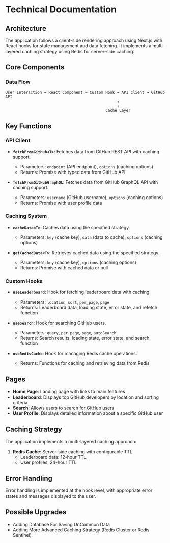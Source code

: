 # Technical Documentation

## Architecture

The application follows a client-side rendering approach using Next.js with React hooks for state management and data fetching. It implements a multi-layered caching strategy using Redis for server-side caching.

## Core Components

### Data Flow

```
User Interaction → React Component → Custom Hook → API Client → GitHub API
                                                 ↑
                                                 ↓
                                            Cache Layer
```

## Key Functions

### API Client

- **`fetchFromGitHub<T>`**: Fetches data from GitHub REST API with caching support.
  - Parameters: `endpoint` (API endpoint), `options` (caching options)
  - Returns: Promise with typed data from GitHub API

- **`fetchFromGitHubGraphQL`**: Fetches data from GitHub GraphQL API with caching support.
  - Parameters: `username` (GitHub username), `options` (caching options)
  - Returns: Promise with user profile data

### Caching System

- **`cacheData<T>`**: Caches data using the specified strategy.
  - Parameters: `key` (cache key), `data` (data to cache), `options` (caching options)

- **`getCachedData<T>`**: Retrieves cached data using the specified strategy.
  - Parameters: `key` (cache key), `options` (caching options)
  - Returns: Promise with cached data or null

### Custom Hooks

- **`useLeaderboard`**: Hook for fetching leaderboard data with caching.
  - Parameters: `location`, `sort`, `per_page`, `page`
  - Returns: Leaderboard data, loading state, error state, and refetch function

- **`useSearch`**: Hook for searching GitHub users.
  - Parameters: `query`, `per_page`, `page`, `autoSearch`
  - Returns: Search results, loading state, error state, and search function

- **`useRedisCache`**: Hook for managing Redis cache operations.
  - Returns: Functions for caching and retrieving data from Redis

## Pages

- **Home Page**: Landing page with links to main features
- **Leaderboard**: Displays top GitHub developers by location and sorting criteria
- **Search**: Allows users to search for GitHub users
- **User Profile**: Displays detailed information about a specific GitHub user

## Caching Strategy

The application implements a multi-layered caching approach:

1. **Redis Cache**: Server-side caching with configurable TTL
   - Leaderboard data: 12-hour TTL
   - User profiles: 24-hour TTL

## Error Handling

Error handling is implemented at the hook level, with appropriate error states and messages displayed to the user.



## Possible Upgrades
  - Adding Database For Saving UnCommon Data
  - Adding More Advanced Caching Strategy (Redis Cluster or Redis Sentinel)